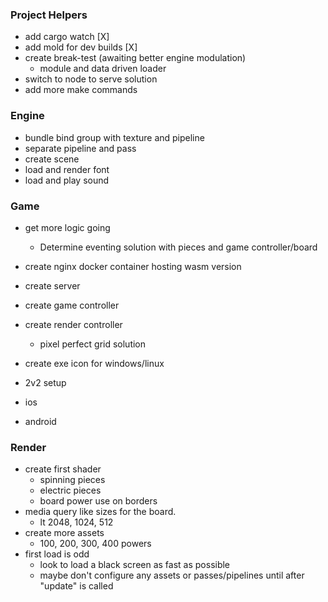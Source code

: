 ### Project Helpers
- add cargo watch [X]
- add mold for dev builds [X]
- create break-test (awaiting better engine modulation)
    - module and data driven loader
- switch to node to serve solution
- add more make commands

### Engine
- bundle bind group with texture and pipeline
- separate pipeline and pass
- create scene
- load and render font
- load and play sound

### Game
- get more logic going
    - Determine eventing solution with pieces and game controller/board
- create nginx docker container hosting wasm version
- create server
- create game controller
- create render controller
    - pixel perfect grid solution
- create exe icon for windows/linux

- 2v2 setup

- ios
- android

### Render
- create first shader
    - spinning pieces
    - electric pieces
    - board power use on borders
- media query like sizes for the board.
    - lt 2048, 1024, 512
- create more assets
    - 100, 200, 300, 400 powers
- first load is odd
    - look to load a black screen as fast as possible
    - maybe don't configure any assets or passes/pipelines until after "update" is called

